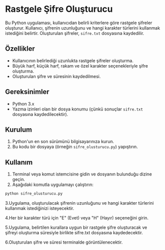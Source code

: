 # Rastgele Şifre Oluşturucu

Bu Python uygulaması, kullanıcıdan belirli kriterlere göre rastgele şifreler oluşturur. Kullanıcı, şifrenin uzunluğunu ve hangi karakter türlerini kullanmak istediğini belirtir. Oluşturulan şifreler, `sifre.txt` dosyasına kaydedilir.

## Özellikler

- Kullanıcının belirlediği uzunlukta rastgele şifreler oluşturma.
- Büyük harf, küçük harf, rakam ve özel karakter seçenekleriyle şifre oluşturma.
- Oluşturulan şifre ve süresinin kaydedilmesi.

## Gereksinimler

- Python 3.x
- Yazma izinleri olan bir dosya konumu (çünkü sonuçlar `sifre.txt` dosyasına kaydedilecektir).

## Kurulum

1. Python'un en son sürümünü bilgisayarınıza kurun.
2. Bu kodu bir dosyaya (örneğin `sifre_olusturucu.py`) yapıştırın.

## Kullanım

1. Terminal veya komut istemcisine gidin ve dosyanın bulunduğu dizine geçin.
2. Aşağıdaki komutla uygulamayı çalıştırın:
```bash
python sifre_olusturucu.py
```
3.Uygulama, oluşturulacak şifrenin uzunluğunu ve hangi karakter türlerini kullanmak istediğinizi isteyecektir.

4.Her bir karakter türü için "E" (Evet) veya "H" (Hayır) seçeneğini girin.

5.Uygulama, belirtilen kurallara uygun bir rastgele şifre oluşturacak ve şifreyi oluşturma süresiyle birlikte sifre.txt dosyasına kaydedecektir.

6.Oluşturulan şifre ve süresi terminalde görüntülenecektir.
